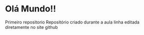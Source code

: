 # Olá Mundo!!
 Primeiro repositorio 
Repositório criado durante a aula
linha editada diretamente no site github
